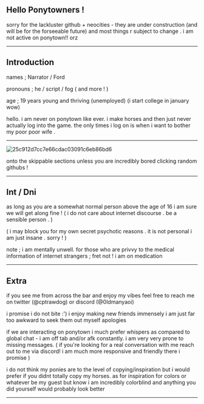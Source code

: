 ## Hello Ponytowners !
sorry for the lackluster github + neocities - they are under construction (and will be for the forseeable future) and most things r subject to change . i am not active on ponytown!! orz
***
## Introduction

names ; Narrator / Ford

pronouns ; he / script / fog ( and more ! )

age ; 19 years young and thriving (unemployed) (i start college in january wow) 

hello. i am never on ponytown like ever. i make horses and then just never actually log into the game. the only times i log on is when i want to bother my poor poor wife .
***
![25c912d7cc7e66cdac03091c6eb86bd6](https://github.com/user-attachments/assets/75534e59-dda5-451b-b8d4-c5ee3e059ea2)

onto the skippable sections unless you are incredibly bored clicking random githubs ! 
***
## Int / Dni
as long as you are a somewhat normal person above the age of 16 i am sure we will get along fine ! ( i do not care about internet discourse . be a sensible person . )

( i may block you for my own secret psychotic reasons . it is not personal i am just insane . sorry ! )

note ; i am mentally unwell. for those who are privvy to the medical information of internet strangers ; fret not ! i am on medication 
***
## Extra
if you see me from across the bar and enjoy my vibes feel free to reach me on twitter (@cptrawdog) or discord (@0ldmanyaoi) 

i promise i do not bite :') i enjoy making new friends immensely i am just far too awkward to seek them out myself apologies 

if we are interacting on ponytown i much prefer whispers as compared to global chat - i am off tab and/or afk constantly. i am very very prone to missing messages. ( if you're looking for a real conversation with me reach out to me via discord! i am much more responsive and friendly there i promise )

i do not think my ponies are to the level of copying/inspiration but i would prefer if you didnt totally copy my horses. as for inspiration for colors or whatever be my guest but know i am incredibly colorblind and anything you did yourself would probably look better
***


